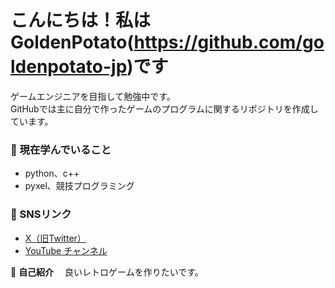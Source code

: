 # こんにちは！私はGoldenPotato(https://github.com/goldenpotato-jp)です

ゲームエンジニアを目指して勉強中です。  
GitHubでは主に自分で作ったゲームのプログラムに関するリポジトリを作成しています。

### 🌱 現在学んでいること
- python、c++
- pyxel、競技プログラミング

### 🔗 SNSリンク
-  [X（旧Twitter）](https://x.com/GoldenPotatoJP)
-  [YouTube チャンネル](https://www.youtube.com/@GoldenPotato-jp)
  
📝 **自己紹介**
　良いレトロゲームを作りたいです。
